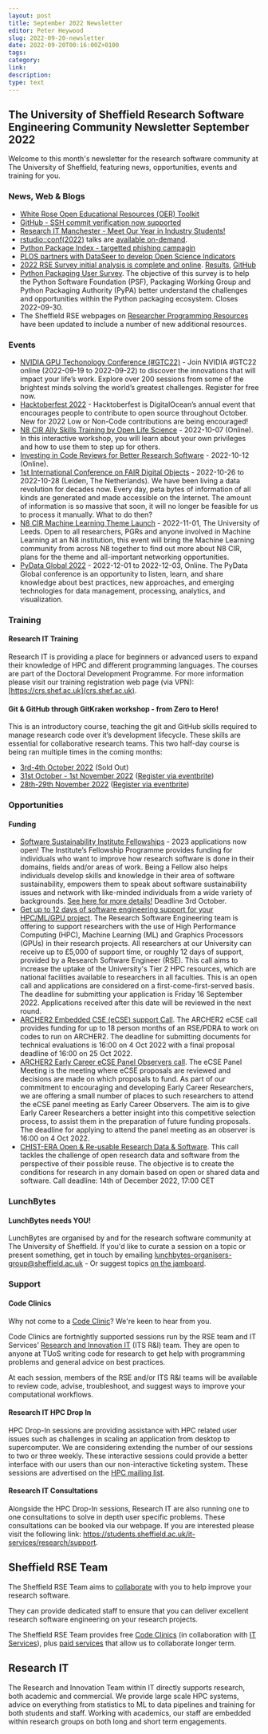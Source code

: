 ```yaml
---
layout: post
title: September 2022 Newsletter
editor: Peter Heywood
slug: 2022-09-20-newsletter
date: 2022-09-20T00:16:00Z+0100
tags:
category:
link:
description:
type: text
---
```

## The University of Sheffield Research Software Engineering Community Newsletter September 2022

Welcome to this month's newsletter for the research software community at The University of Sheffield, featuring news, opportunities, events and training for you.

### News, Web & Blogs

* [White Rose Open Educational Resources (OER) Toolkit](https://sites.google.com/york.ac.uk/oertoolkit/)
* [GitHub - SSH commit verification now supported](https://github.blog/changelog/2022-08-23-ssh-commit-verification-now-supported/)
* [Research IT Manchester - Meet Our Year in Industry Students!](https://research-it.manchester.ac.uk/news/2022/07/29/meet-our-year-in-industry-students/)
* [rstudio::conf(2022)](https://www.rstudio.com/conference/) talks are [available on-demand](https://www.rstudio.com/conference/2022/2022-conf-talks/).
* [Python Package Index - targetted phishing campagin](https://twitter.com/pypi/status/1562442188285308929)
* [PLOS partners with DataSeer to develop Open Science Indicators](https://theplosblog.plos.org/2022/09/plos-partners-with-dataseer-to-develop-open-science-indicators/)
* [2022 RSE Survey initial analysis is complete and online](https://softwaresaved.github.io/international-survey-2022/). [Results](https://softwaresaved.github.io/international-survey-2022/), [GitHub](https://github.com/softwaresaved/international-survey-2022)
* [Python Packaging User Survey](https://www.surveymonkey.co.uk/r/M5XKQCT). The objective of this survey is to help the Python Software Foundation (PSF), Packaging Working Group and Python Packaging Authority (PyPA) better understand the challenges and opportunities within the Python packaging ecosystem. Closes 2022-09-30.
* The Sheffield RSE webpages on [Researcher Programming Resources](https://rse.shef.ac.uk/training/programming) have been updated to include a number of new additional resources.

### Events

* [NVIDIA GPU Techonology Conference (#GTC22)](https://www.nvidia.com/gtc/?ncid=ref-dli-435814) - Join NVIDIA #GTC22 online (2022-09-19 to 2022-09-22) to discover the innovations that will impact your life’s work. Explore over 200 sessions from some of the brightest minds solving the world’s greatest challenges. Register for free now.
* [Hacktoberfest 2022](https://hacktoberfest.com/) - Hacktoberfest is DigitalOcean’s annual event that encourages people to contribute to open source throughout October. New for 2022 Low or Non-Code contributions are being encouraged!
* [N8 CIR Ally Skills Training by Open Life Science](https://n8cir.org.uk/events/ally-skills/) - 2022-10-07 (Online). In this interactive workshop, you will learn about your own privileges and how to use them to step up for others.
* [Investing in Code Reviews for Better Research Software](http://ideas-productivity.org/events/hpc-best-practices-webinars/) - 2022-10-12 (Online).
* [1st International Conference on FAIR Digital Objects](https://www.fdo2022.org/) - 2022-10-26 to 2022-10-28 (Leiden, The Netherlands). We have been living a data revolution for decades now. Every day, peta bytes of information of all kinds are generated and made accessible on the Internet. The amount of information is so massive that soon, it will no longer be feasible for us to process it manually. What to do then?
* [N8 CIR Machine Learning Theme Launch](https://n8cir.org.uk/events/machine-learning-theme-launch/) - 2022-11-01, The University of Leeds. Open to all researchers, PGRs and anyone involved in Machine Learning at an N8 institution, this event will bring the Machine Learning community from across N8 together to find out more about N8 CIR, plans for the theme and all-important networking opportunities.
* [PyData Global 2022](https://pdg22.wpengine.com) - 2022-12-01 to 2022-12-03, Online. The PyData Global conference is an opportunity to listen, learn, and share knowledge about best practices, new approaches, and emerging technologies for data management, processing, analytics, and visualization.

### Training

#### Research IT Training

Research IT is providing a place for beginners or advanced users to expand their knowledge of HPC and different programming languages. The courses are part of the Doctoral Development Programme. For more information please visit our training registration web page (via VPN): [https://crs.shef.ac.uk](crs.shef.ac.uk).

#### Git & GitHub through GitKraken workshop - from Zero to Hero!

This is an introductory course, teaching the git and GitHub skills required to manage research code over it’s development lifecycle. These skills are essential for collaborative research teams.
This two half-day course is being ran multiple times in the coming months:

* [3rd-4th October 2022](https://rse.shef.ac.uk/training/workshop/2022-10-03-git-zero-hero) (Sold Out)
* [31st October - 1st November 2022](https://rse.shef.ac.uk/training/workshop/2022-10-31-git-zero-hero) ([Register via eventbrite](https://www.eventbrite.co.uk/e/git-github-through-gitkraken-from-zero-to-hero-registration-406112592697))
* [28th-29th November 2022](https://rse.shef.ac.uk/training/workshop/2022-11-28-git-zero-hero) ([Register via eventbrite](https://www.eventbrite.co.uk/e/git-github-through-gitkraken-from-zero-to-hero-registration-406116594667))

### Opportunities

#### Funding

* [Software Sustainability Institute Fellowships](https://software.ac.uk/news/applications-ssi-fellowship-programme-2023-now-open) - 2023 applications now open! The Institute’s Fellowship Programme provides funding for individuals who want to improve how research software is done in their domains, fields and/or areas of work. Being a Fellow also helps individuals develop skills and knowledge in their area of software sustainability, empowers them to speak about software sustainability issues and network with like-minded individuals from a wide variety of backgrounds. [See here for more details!](https://software.ac.uk/news/applications-ssi-fellowship-programme-2023-now-open) Deadline 3rd October.
* [Get up to 12 days of software engineering support for your HPC/ML/GPU project](https://rse.shef.ac.uk/collaboration/tier2/). The Research Software Engineering team is offering to support researchers with the use of High Performance Computing (HPC), Machine Learning (ML) and Graphics Processors (GPUs) in their research projects. All researchers at our University can receive up to £5,000 of support time, or roughly 12 days of support, provided by a Research Software Engineer (RSE). This call aims to increase the uptake of the University's Tier 2 HPC resources, which are national facilities available to researchers in all faculties. This is an open call and applications are considered on a first-come-first-served basis. The deadline for submitting your application is Friday 16 September 2022. Applications received after this date will be reviewed in the next round.
* [ARCHER2 Embedded CSE (eCSE) support Call](https://www.archer2.ac.uk/ecse/calls/). The ARCHER2 eCSE call provides funding for up to 18 person months of an RSE/PDRA to work on codes to run on ARCHER2. The deadline for submitting documents for technical evaluations is 16:00 on 4 Oct 2022 with a final proposal deadline of 16:00 on 25 Oct 2022.
* [ARCHER2 Early Career eCSE Panel Observers call](https://www.archer2.ac.uk/ecse/observers/). The eCSE Panel Meeting is the meeting where eCSE proposals are reviewed and decisions are made on which proposals to fund. As part of our commitment to encouraging and developing Early Career Researchers, we are offering a small number of places to such researchers to attend the eCSE panel meeting as Early Career Observers. The aim is to give Early Career Researchers a better insight into this competitive selection process, to assist them in the preparation of future funding proposals. The deadline for applying to attend the panel meeting as an observer is 16:00 on 4 Oct 2022.
* [CHIST-ERA Open & Re-usable Research Data & Software](https://www.chistera.eu/call-ord-announcement).  This call tackles the challenge of open research data and software from the perspective of their possible reuse. The objective is to create the conditions for research in any domain based on open or shared data and software. Call deadline: 14th of December 2022, 17:00 CET

<!-- #### Jobs -->

### LunchBytes

#### LunchBytes needs YOU!

LunchBytes are organised by and for the research software community at The University of Sheffield. If you'd like to curate a session on a topic or present something, get in touch by emailing [lunchbytes-organisers-group@sheffield.ac.uk](mailto:lunchbytes-organisers-group@sheffield.ac.uk) - Or suggest topics [on the jamboard](https://jamboard.google.com/d/1-51cRf0pwZl8O10CnLeJGAqKcnbww-QGaYjszFK-H38/).

### Support

#### Code Clinics

Why not come to a [Code Clinic](https://docs.google.com/forms/d/e/1FAIpQLScGXS55qjU0D0Zcz-KHOVcNTahcr3YC3H0OpoKBo3lWXWED5A/viewform)? We're keen to hear from you.

Code Clinics are fortnightly supported sessions run by the RSE team and IT Services’ [Research and Innovation IT](https://www.sheffield.ac.uk/it-services/research) (ITS R&I) team. They are open to anyone at TUoS writing code for research to get help with programming problems and general advice on best practices.

At each session, members of the RSE and/or ITS R&I teams will be available to review code, advise, troubleshoot, and suggest ways to improve your computational workflows.

#### Research IT HPC Drop In

HPC Drop-In sessions are providing assistance with HPC related user issues such as challenges in scaling an application from desktop to supercomputer. We are considering extending the number of our sessions to two or three weekly. These interactive sessions could provide a better interface with our users than our non-interactive ticketing system. These sessions are advertised on the [HPC mailing list](https://groups.google.com/u/1/a/sheffield.ac.uk/g/hpc).

#### Research IT Consultations

Alongside the HPC Drop-In sessions, Research IT are also running one to one consultations to solve in depth user specific problems. These consultations can be booked via our webpage. If you are interested please visit the following link: <https://students.sheffield.ac.uk/it-services/research/support>.

## Sheffield RSE Team

The Sheffield RSE Team aims to [collaborate](https://rse.shef.ac.uk/collaboration/guide/) with you to help improve your research software.

They can provide dedicated staff to ensure that you can deliver excellent research software engineering on your research projects.

The Sheffield RSE Team provides free [Code Clinics][CCs] (in collaboration with [IT Services][its-res-it]), plus [paid services][rse-service] that allow us to collaborate longer term.

## Research IT

The Research and Innovation Team within IT directly supports research, both academic and commercial.
We provide large scale HPC systems, advice on everything from statistics to ML to data pipelines and training for both students and staff.
Working with academics, our staff are embedded within research groups on both long and short term engagements.

[CCs]: https://rse.shef.ac.uk/support/code-clinic/
[its-res-it]: https://www.sheffield.ac.uk/it-services/research/
[rse-service]: https://rse.shef.ac.uk/collaboration/
